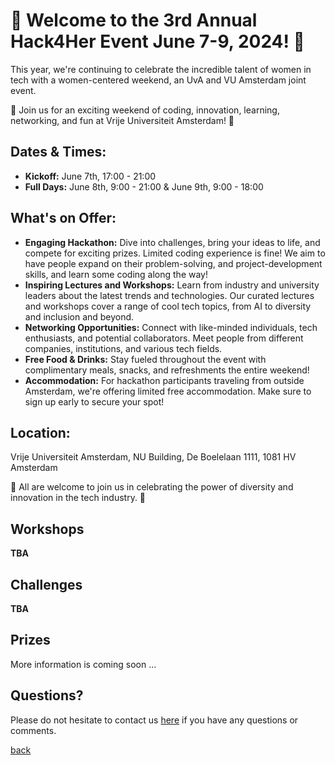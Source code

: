 
# 🌟 Welcome to the 3rd Annual Hack4Her Event June 7-9, 2024! 🌟

This year, we're continuing to celebrate the incredible talent of women in tech with a women-centered weekend, an UvA and VU Amsterdam joint event. 

🚀 Join us for an exciting weekend of coding, innovation, learning, networking, and fun at Vrije Universiteit Amsterdam! 🚀

## Dates & Times:

- **Kickoff:** June 7th, 17:00 - 21:00
- **Full Days:** June 8th, 9:00 - 21:00 & June 9th, 9:00 - 18:00

## What's on Offer:

- **Engaging Hackathon:** Dive into challenges, bring your ideas to life, and compete for exciting prizes. Limited coding experience is fine! We aim to have people expand on their problem-solving, and project-development skills, and learn some coding along the way!
- **Inspiring Lectures and Workshops:** Learn from industry and university leaders about the latest trends and technologies. Our curated lectures and workshops cover a range of cool tech topics, from AI to diversity and inclusion and beyond.
- **Networking Opportunities:** Connect with like-minded individuals, tech enthusiasts, and potential collaborators. Meet people from different companies, institutions, and various tech fields.
- **Free Food & Drinks:** Stay fueled throughout the event with complimentary meals, snacks, and refreshments the entire weekend!
- **Accommodation:** For hackathon participants traveling from outside Amsterdam, we're offering limited free accommodation. Make sure to sign up early to secure your spot!

## Location:

Vrije Universiteit Amsterdam, NU Building, De Boelelaan 1111, 1081 HV Amsterdam

🌟 All are welcome to join us in celebrating the power of diversity and innovation in the tech industry. 🌟

## Workshops
**TBA**



## Challenges
**TBA**


## Prizes
More information is coming soon ...

## Questions?
Please do not hesitate to contact us [here](mailto:hack4her2024@gmail.com) if you have any questions or comments. 

[back](./)
